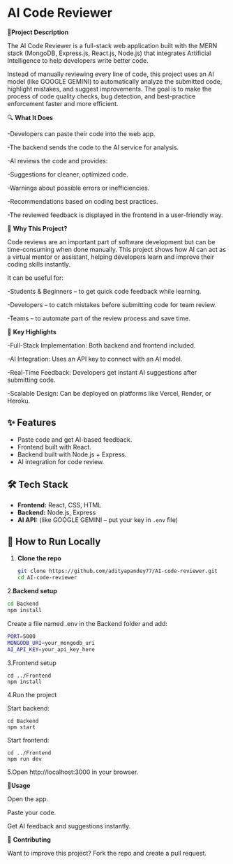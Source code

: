 # AI Code Reviewer

📌**Project Description**

The AI Code Reviewer is a full-stack web application built with the MERN stack (MongoDB, Express.js, React.js, Node.js) that integrates Artificial Intelligence to help developers write better code.

Instead of manually reviewing every line of code, this project uses an AI model (like GOOGLE GEMINI) to automatically analyze the submitted code, highlight mistakes, and suggest improvements. The goal is to make the process of code quality checks, bug detection, and best-practice enforcement faster and more efficient.

🔍 **What It Does**

-Developers can paste their code into the web app.

-The backend sends the code to the AI service for analysis.

-AI reviews the code and provides:

 -Suggestions for cleaner, optimized code.

 -Warnings about possible errors or inefficiencies.

 -Recommendations based on coding best practices.

-The reviewed feedback is displayed in the frontend in a user-friendly way.

🎯 **Why This Project?**

Code reviews are an important part of software development but can be time-consuming when done manually. This project shows how AI can act as a virtual mentor or assistant, helping developers learn and improve their coding skills instantly.

It can be useful for:

-Students & Beginners – to get quick code feedback while learning.

-Developers – to catch mistakes before submitting code for team review.

-Teams – to automate part of the review process and save time.

🧩 **Key Highlights**

-Full-Stack Implementation: Both backend and frontend included.

-AI Integration: Uses an API key to connect with an AI model.

-Real-Time Feedback: Developers get instant AI suggestions after submitting code.

-Scalable Design: Can be deployed on platforms like Vercel, Render, or Heroku.

## ✨ **Features**
- Paste code and get AI-based feedback.
- Frontend built with React.
- Backend built with Node.js + Express.
- AI integration for code review.

## 🛠️ **Tech Stack**
- **Frontend:** React, CSS, HTML  
- **Backend:** Node.js, Express  
- **AI API:** (like GOOGLE GEMINI – put your key in `.env` file)

## 🚀 How to Run Locally

1. **Clone the repo**
   ```bash
   git clone https://github.com/adityapandey77/AI-code-reviewer.git
   cd AI-code-reviewer

2.**Backend setup**
  ```bash
cd Backend
npm install
```


Create a file named .env in the Backend folder and add:
```bash
PORT=5000
MONGODB_URI=your_mongodb_uri
AI_API_KEY=your_api_key_here
```

3.Frontend setup
```
cd ../Frontend
npm install
```

4.Run the project

Start backend:
```
cd Backend
npm start
```

Start frontend:
```
cd ../Frontend
npm run dev
```

5.Open http://localhost:3000
 in your browser.

📖**Usage**

Open the app.

Paste your code.

Get AI feedback and suggestions instantly.

🤝 **Contributing**

Want to improve this project? Fork the repo and create a pull request.
